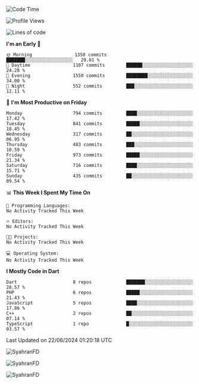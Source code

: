 <!--START_SECTION:waka-->
![Code Time](http://img.shields.io/badge/Code%20Time-317%20hrs%2015%20mins-blue)

![Profile Views](http://img.shields.io/badge/Profile%20Views-0-blue)

![Lines of code](https://img.shields.io/badge/From%20Hello%20World%20I%27ve%20Written-2.3%20million%20lines%20of%20code-blue)

**I'm an Early 🐤** 

```text
🌞 Morning                1350 commits        ███████░░░░░░░░░░░░░░░░░░   29.61 % 
🌆 Daytime                1107 commits        ██████░░░░░░░░░░░░░░░░░░░   24.28 % 
🌃 Evening                1550 commits        ████████░░░░░░░░░░░░░░░░░   34.00 % 
🌙 Night                  552 commits         ███░░░░░░░░░░░░░░░░░░░░░░   12.11 % 
```
📅 **I'm Most Productive on Friday** 

```text
Monday                   794 commits         ████░░░░░░░░░░░░░░░░░░░░░   17.42 % 
Tuesday                  841 commits         █████░░░░░░░░░░░░░░░░░░░░   18.45 % 
Wednesday                317 commits         ██░░░░░░░░░░░░░░░░░░░░░░░   06.95 % 
Thursday                 483 commits         ███░░░░░░░░░░░░░░░░░░░░░░   10.59 % 
Friday                   973 commits         █████░░░░░░░░░░░░░░░░░░░░   21.34 % 
Saturday                 716 commits         ████░░░░░░░░░░░░░░░░░░░░░   15.71 % 
Sunday                   435 commits         ██░░░░░░░░░░░░░░░░░░░░░░░   09.54 % 
```


📊 **This Week I Spent My Time On** 

```text
💬 Programming Languages: 
No Activity Tracked This Week

🔥 Editors: 
No Activity Tracked This Week

🐱‍💻 Projects: 
No Activity Tracked This Week

💻 Operating System: 
No Activity Tracked This Week
```

**I Mostly Code in Dart** 

```text
Dart                     8 repos             ███████░░░░░░░░░░░░░░░░░░   28.57 % 
PHP                      6 repos             █████░░░░░░░░░░░░░░░░░░░░   21.43 % 
JavaScript               5 repos             ████░░░░░░░░░░░░░░░░░░░░░   17.86 % 
C++                      2 repos             ██░░░░░░░░░░░░░░░░░░░░░░░   07.14 % 
TypeScript               1 repo              █░░░░░░░░░░░░░░░░░░░░░░░░   03.57 % 
```




 Last Updated on 22/06/2024 01:20:18 UTC
<!--END_SECTION:waka-->

<p align="left">
  <img src="https://github-readme-stats.vercel.app/api/top-langs?username=SyahranFD&layout=donut&hide=C%2B%2B,CMake,css&show_icons=true&locale=en&&theme=blueberry" alt="SyahranFD" />
</p>

<p align="left">
  <img src="https://github-readme-stats.vercel.app/api?username=SyahranFD&show_icons=true&locale=en&theme=blueberry" alt="SyahranFD" />
</p>

<p align="left">
  <img src="https://streak-stats.demolab.com/?user=SyahranFD&theme=blueberry" alt="SyahranFD"/>
</p>
